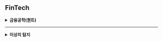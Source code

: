 ## FinTech

<details>
<summary><strong>금융공학(퀀트)</strong></summary>

- 국내 주식 데이터 수집 [![Open In Colab](https://colab.research.google.com/assets/colab-badge.svg)](https://drive.google.com/file/d/1DuQ51I5m4-cyAfLnV_XUyYMIR71ipjnd/view?usp=sharing)

</details>

---

<details>
<summary><strong>이상치 탐지</strong></summary>

- 신용카드 사기거래 탐지 [![Open In Colab](https://colab.research.google.com/assets/colab-badge.svg)](https://colab.research.google.com/drive/17RTwnrg2CMFReG-GIUnHwohWyM7ENqgI?usp=sharing)

    > Isolation Forest [![Notion](https://img.shields.io/badge/Notion-000?logo=notion&logoColor=white)](https://www.notion.so/Isolation-Forest-25d47a380dc88067a642ddeb19d2069a?source=copy_link)  

</details>
